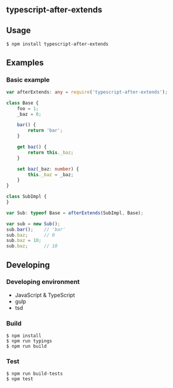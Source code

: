 typescript-after-extends
------------------------

## Usage

```
$ npm install typescript-after-extends
```

## Examples
### Basic example

```ts
var afterExtends: any = require('typescript-after-extends');

class Base {
    foo = 1;
    _baz = 0;

    bar() {
        return 'bar';
    }

    get baz() {
        return this._baz;
    }

    set baz(_baz: number) {
        this._baz = _baz;
    }
}

class SubImpl {
}

var Sub: typeof Base = afterExtends(SubImpl, Base);

var sub = new Sub();
sub.bar();    // 'bar'
sub.baz;      // 0
sub.baz = 10;
sub.baz;      // 10
```

## Developing
### Developing environment

- JavaScript & TypeScript
- gulp
- tsd

### Build

```
$ npm install
$ npm run typings
$ npm run build
```

### Test

```
$ npm run build-tests
$ npm test
```